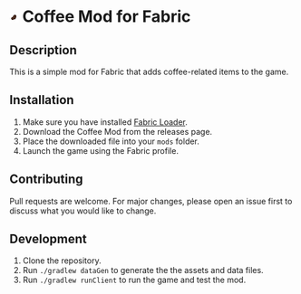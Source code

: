 
# ![Bean](src/main/resources/assets/coffeemod/textures/item/roasted_coffee_bean.png) Coffee Mod for Fabric

## Description
This is a simple mod for Fabric that adds coffee-related items to the game.

## Installation
1. Make sure you have installed [Fabric Loader](https://fabricmc.net/use/).
2. Download the Coffee Mod from the releases page.
3. Place the downloaded file into your `mods` folder.
4. Launch the game using the Fabric profile.

## Contributing
Pull requests are welcome. For major changes, please open an issue first to discuss what you would like to change.

## Development
1. Clone the repository.
2. Run `./gradlew dataGen` to generate the the assets and data files.
3. Run `./gradlew runClient` to run the game and test the mod.